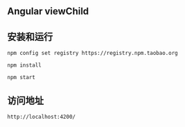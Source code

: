 ## Angular viewChild


## 安装和运行
    
```
npm config set registry https://registry.npm.taobao.org
```

```
npm install
```

```
npm start
```


## 访问地址

`http://localhost:4200/`
